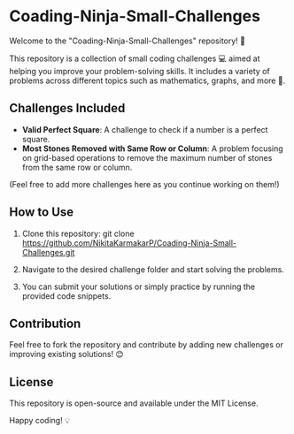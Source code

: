 # Coading-Ninja-Small-Challenges

Welcome to the "Coading-Ninja-Small-Challenges" repository! 🚀

This repository is a collection of small coding challenges 💻 aimed at helping you improve your problem-solving skills. It includes a variety of problems across different topics such as mathematics, graphs, and more 🧩.

## Challenges Included

- **Valid Perfect Square**: A challenge to check if a number is a perfect square.
- **Most Stones Removed with Same Row or Column**: A problem focusing on grid-based operations to remove the maximum number of stones from the same row or column.
  
(Feel free to add more challenges here as you continue working on them!)

## How to Use

1. Clone this repository:
   git clone https://github.com/NikitaKarmakarP/Coading-Ninja-Small-Challenges.git

2. Navigate to the desired challenge folder and start solving the problems.

3. You can submit your solutions or simply practice by running the provided code snippets.

## Contribution

Feel free to fork the repository and contribute by adding new challenges or improving existing solutions! 😊

## License

This repository is open-source and available under the MIT License.

Happy coding! 💡


